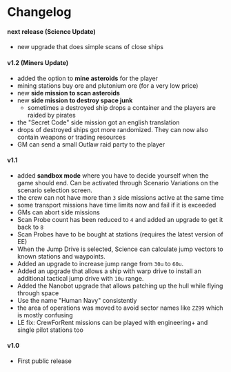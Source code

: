 # Changelog

#### next release (Science Update)

* new upgrade that does simple scans of close ships

#### v1.2 (Miners Update)

* added the option to **mine asteroids** for the player
* mining stations buy ore and plutonium ore (for a very low price)
* new **side mission to scan asteroids**
* new **side mission to destroy space junk**
  * sometimes a destroyed ship drops a container and the players are raided by pirates
* the "Secret Code" side mission got an english translation
* drops of destroyed ships got more randomized. They can now also contain weapons or trading resources
* GM can send a small Outlaw raid party to the player

#### v1.1

* added **sandbox mode** where you have to decide yourself when the game should end. Can be activated through Scenario Variations on the scenario selection screen.
* the crew can not have more than `3` side missions active at the same time
* some transport missions have time limits now and fail if it is exceeded
* GMs can abort side missions
* Scan Probe count has been reduced to `4` and added an upgrade to get it back to `8`
* Scan Probes have to be bought at stations (requires the latest version of EE)
* When the Jump Drive is selected, Science can calculate jump vectors to known stations and waypoints.
* Added an upgrade to increase jump range from `30u` to `60u`.
* Added an upgrade that allows a ship with warp drive to install an additional tactical jump drive with `10u` range.
* Added the Nanobot upgrade that allows patching up the hull while flying through space
* Use the name "Human Navy" consistently
* the area of operations was moved to avoid sector names like `ZZ99` which is mostly confusing
* LE fix: CrewForRent missions can be played with engineering+ and single pilot stations too

#### v1.0

* First public release